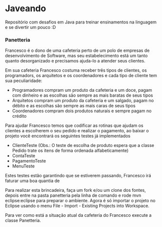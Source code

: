 Javeando
========

Repositório com desafios em Java para treinar ensinamentos na linguagem e se divertir um pouco :D

### Panetteria

Francesco é o dono de uma cafeteria perto de um polo de empresas de desenvolvimento de Software, mas seu estabelecimento está um tanto quanto desorganizado e precisamos ajuda-lo a atender seus clientes.

Em sua cafeteria Francesco costuma receber três tipos de clientes, os programadors, os arquitetos e os coordenadores e cada tipo de cliente tem sua peculiaridade:

* Programadores compram um produto da cafeteria e um doce, pagam com dinheiro e as escolhas são sempre as mais baratas de seus tipos
* Arquitetos compram um produto da cafeteria e um salgado, pagam no débito e as escolhas são sempre as mais caras de seus tipos
* Coordenadores compram dois produtos naturais e sempre pagam no crédito

Para ajudar Francesco temos que codificar as rotinas que ajudam os clientes a escolherem o seu pedido e realizar o pagamento, ao baixar o projeto você encontrará os seguintes testes já implementados
- ClienteTeste (Obs.: O teste de escolha de produto espera que a classe Pedido trate os itens de forma ordenada alfabeticamente)
- ContaTeste
- PagamentoTeste
- MenuTeste

Estes testes estão garantindo que se estiverem passando, Francesco irá faturar uma boa quantia de $$$$

Para realizar esta brincadeira, faça um fork e/ou um clone dos fontes, depois entre na pasta panetteria pela linha de comando e rode mvn eclipse:eclipse para preparar o ambiente. Agora é só importar o projeto no Eclipse usando o menu File - Import - Existing Projects into Workspace.

Para ver como está a situação atual da cafeteria do Francesco execute a classe Panetteria.
